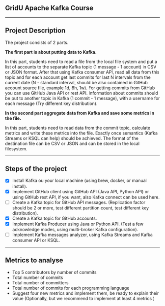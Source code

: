 ## GridU Apache Kafka Course

---

Project Description
---
The project consists of 2 parts.

**The first part is about putting data to Kafka.**

In this part, students need to read a file from the local file system and put a list of accounts to the separate Kafka topic (1 message - 1 account) in CSV or JSON format.
After that using Kafka consumer API, read all data from this topic and for each account get last commits for last N intervals from the current date (N - standard interval, should be also contained in GitHub account source file, example 1d, 8h, 1w).
For getting commits from GitHub you can use GitHub Java API or rest API. 
Information about commits should be put to another topic in Kafka (1 commit - 1 message), with a username for each message (Try different key distribution).

**In the second part aggregate data from Kafka and save some metrics in the file.**

In this part, students need to read data from the commit topic, calculate metrics and write these metrics into the file. 
Exactly once semantics (Kafka Streams or KSQL can help) should be achieved. 
The format of the destination file can be CSV or JSON and can be stored in the local filesystem. 

---

Steps of the project
---

- [X] Install Kafka ou your local machine (using brew, docker, or manual install). 
- [X] Implement GitHub client using GitHub API (Java API, Python API) or using GitHub rest API, if you want, also Kafka connect can be used here.
- [ ] Create a Kafka topic for GitHub API messages. (Replication factor should be 2 or more, test different partition count, test different key distribution).
- [X] Create a Kafka topic for GitHub accounts. 
- [X] Implement Kafka Producer using Java or Python API. (Test a few acknowledge modes, using multi-broker Kafka configuration).
- [ ] Implement Kafka messages analyzer, using Kafka Streams and Kafka consumer API or KSQL.

---

Metrics to analyse
---

- Top 5 contributors by number of commits
- Total number of commits
- Total number of committers
- Total number of commits for each programming language
- Suggest four new metrics and implement them, be ready to explain their value (Optionally, but we recommend to implement at least 4 metrics )